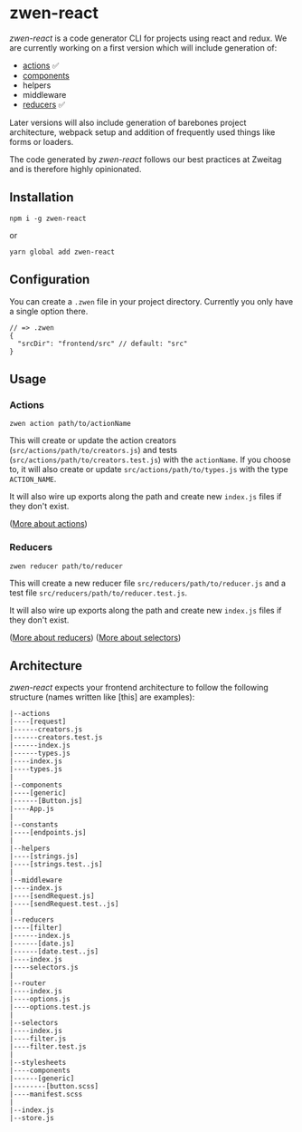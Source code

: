 # zwen-react

*zwen-react* is a code generator CLI for projects using react and redux. We are currently working on a first version which will include generation of:

* [actions](docs/action.md) :white_check_mark:
* [components](docs/component.md)
* helpers
* middleware
* [reducers](docs/reducer.md) :white_check_mark:

Later versions will also include generation of barebones project architecture, webpack setup and addition of frequently used things like forms or loaders.

The code generated by *zwen-react* follows our best practices at Zweitag and is therefore highly opinionated.

## Installation
```
npm i -g zwen-react
```
or
```
yarn global add zwen-react
```

## Configuration
You can create a `.zwen` file in your project directory. Currently you only have a single option there.

```
// => .zwen
{
  "srcDir": "frontend/src" // default: "src"
}
```

## Usage
### Actions
```
zwen action path/to/actionName
```
This will create or update the action creators (`src/actions/path/to/creators.js`) and tests (`src/actions/path/to/creators.test.js`) with the `actionName`. If you choose to, it will also create or update `src/actions/path/to/types.js` with the type `ACTION_NAME`.

It will also wire up exports along the path and create new `index.js` files if they don't exist.

([More about actions](docs/action.md))

### Reducers
```
zwen reducer path/to/reducer
```
This will create a new reducer file `src/reducers/path/to/reducer.js` and a test file `src/reducers/path/to/reducer.test.js`.

It will also wire up exports along the path and create new `index.js` files if they don't exist.

([More about reducers](docs/reducer.md))
([More about selectors](docs/selector.md))

## Architecture

*zwen-react* expects your frontend architecture to follow the following structure (names written like [this] are examples):
```
|--actions
|----[request]
|------creators.js
|------creators.test.js
|------index.js
|------types.js
|----index.js
|----types.js
|
|--components
|----[generic]
|------[Button.js]
|----App.js
|
|--constants
|----[endpoints.js]
|
|--helpers
|----[strings.js]
|----[strings.test..js]
|
|--middleware
|----index.js
|----[sendRequest.js]
|----[sendRequest.test..js]
|
|--reducers
|----[filter]
|------index.js
|------[date.js]
|------[date.test..js]
|----index.js
|----selectors.js
|
|--router
|----index.js
|----options.js
|----options.test.js
|
|--selectors
|----index.js
|----filter.js
|----filter.test.js
|
|--stylesheets
|----components
|------[generic]
|--------[button.scss]
|----manifest.scss
|
|--index.js
|--store.js
```
